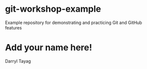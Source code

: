 # git-workshop-example
Example repository for demonstrating and practicing Git and GitHub features

# Add your name here!
Darryl Tayag
